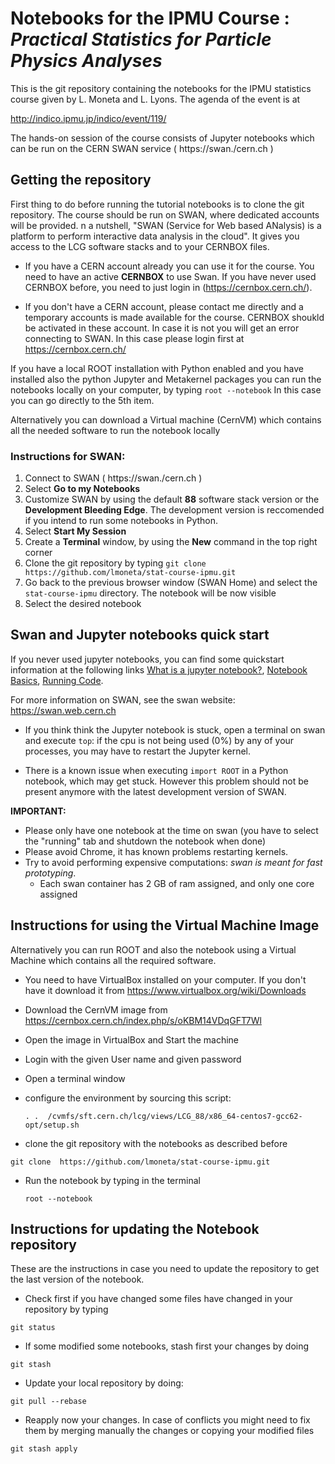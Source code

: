 # Notebooks for the IPMU Course : *Practical Statistics for Particle Physics Analyses* 

This is the git repository containing the notebooks for the IPMU statistics course given by L. Moneta and L. Lyons. 
The agenda of the event is at 

http://indico.ipmu.jp/indico/event/119/


The hands-on session of the course consists of Jupyter notebooks which can be run on the CERN SWAN service ( https://swan./cern.ch )


## Getting the repository

First thing to do before running the tutorial notebooks is to clone the git repository. The course should be run on SWAN, where dedicated accounts will be provided.
n a nutshell, "SWAN (Service for Web based ANalysis) is a platform to perform interactive data analysis in the cloud". It gives you access to the LCG software stacks and to your CERNBOX files. 

* If you have a CERN account already you can use it for the course. You need to have an active **CERNBOX** to use Swan.
If you have never used CERNBOX before, you need to just login in (https://cernbox.cern.ch/).

* If you don't have a CERN account, please contact  me directly and a temporary accounts is made available for the course. CERNBOX shoukld be activated in these account. In case it is not you will get
  an error connecting to SWAN. In this case please login first at https://cernbox.cern.ch/ 


If you have a local ROOT installation with Python enabled and you have installed also the python Jupyter and Metakernel packages you can run the notebooks locally on your computer, by typing
`root --notebook`
In this case you can go directly to the 5th item.

Alternatively you can download a Virtual machine (CernVM) which contains all the needed software to run the notebook locally

### Instructions for SWAN: 

1. Connect to SWAN ( https://swan./cern.ch )
2. Select **Go to my Notebooks**
3. Customize SWAN by using the default **88** software stack version or the **Development  Bleeding Edge**. The development version is reccomended if you intend to run some notebooks in Python.
4. Select **Start My Session**
5. Create a  **Terminal** window, by using the **New**  command in the top right corner
6. Clone the git repository by typing
`git clone https://github.com/lmoneta/stat-course-ipmu.git`
7. Go back to the previous browser window (SWAN Home) and select the `stat-course-ipmu` directory. The notebook will be now visible
8. Select the desired notebook

## Swan and Jupyter notebooks quick start ##

If you never used jupyter notebooks, you can find some quickstart information at the following links [What is a jupyter notebook?](http://nbviewer.jupyter.org/github/jupyter/notebook/blob/master/docs/source/examples/Notebook/What%20is%20the%20Jupyter%20Notebook.ipynb), [Notebook Basics](http://nbviewer.jupyter.org/github/jupyter/notebook/blob/master/docs/source/examples/Notebook/Notebook%20Basics.ipynb),  [Running Code](http://nbviewer.jupyter.org/github/jupyter/notebook/blob/master/docs/source/examples/Notebook/Running%20Code.ipynb).

For more information on SWAN, see the swan website: https://swan.web.cern.ch

* If you think think the Jupyter notebook is stuck, open a terminal on swan and execute `top`: if the cpu is not being used (0%) by any of your processes, you may have to restart the Jupyter
kernel.

* There is a known issue when executing `import ROOT` in a Python notebook, which may get stuck.  However this problem should not be present anymore with the latest development version of SWAN.


**IMPORTANT:**    
* Please only have one notebook at the time on swan (you have to select the "running" tab and shutdown the notebook when done)
* Please avoid Chrome, it has known problems restarting kernels.
* Try to avoid performing expensive computations: *swan is meant for fast prototyping*. 
     * Each swan container has 2 GB of ram assigned, and only one core assigned


## Instructions for using the Virtual Machine Image

Alternatively you can run ROOT and also the notebook using a Virtual Machine which contains all the required software.

* You need to have VirtualBox installed on your computer. If you don't have it download it from
https://www.virtualbox.org/wiki/Downloads

* Download the CernVM image from https://cernbox.cern.ch/index.php/s/oKBM14VDqGFT7Wl

* Open the image in VirtualBox and Start the machine

* Login with the given User name and given password

* Open a terminal window

* configure the environment by sourcing this script:

   `. .  /cvmfs/sft.cern.ch/lcg/views/LCG_88/x86_64-centos7-gcc62-opt/setup.sh`

* clone the git repository with the notebooks as described before

 `git clone  https://github.com/lmoneta/stat-course-ipmu.git`

* Run the notebook by typing in the terminal

  `root --notebook`


## Instructions for updating the Notebook repository

These are the instructions in case you need to update the repository to get the last version of the notebook.

* Check first if you have changed some files have changed in your repository by typing 

`git status`

* If some modified some notebooks, stash first your changes by doing

`git stash`

* Update your local  repository by doing:

`git pull --rebase`

* Reapply now your changes. In case of conflicts you might need to fix them by merging manually the changes or copying your modified files

`git stash apply`
